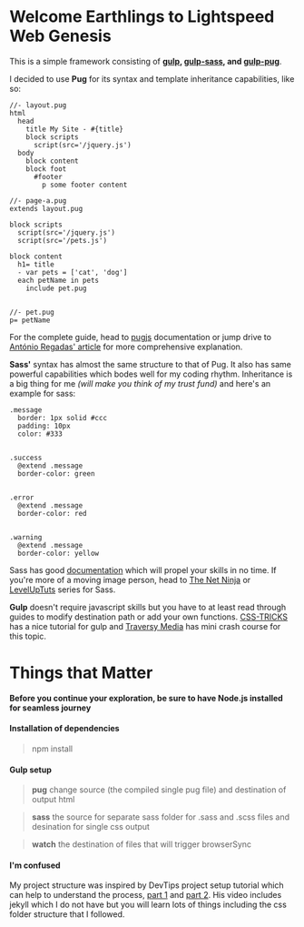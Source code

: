 # Welcome **Earthlings** to Lightspeed Web Genesis
This is a simple framework consisting of **[gulp](https://github.com/gulpjs/gulp/blob/master/docs/API.md), [gulp-sass](https://github.com/dlmanning/gulp-sass), and [gulp-pug](https://github.com/pugjs/gulp-pug)**.

I decided to use **Pug** for its syntax and template inheritance capabilities, like so:
```
//- layout.pug
html
  head
    title My Site - #{title}
    block scripts
      script(src='/jquery.js')
  body
    block content
    block foot
      #footer
        p some footer content

//- page-a.pug
extends layout.pug

block scripts
  script(src='/jquery.js')
  script(src='/pets.js')

block content
  h1= title
  - var pets = ['cat', 'dog']
  each petName in pets
    include pet.pug


//- pet.pug
p= petName
```
For the complete guide, head to [pugjs](https://pugjs.org/api/getting-started.html) documentation or jump drive to [António Regadas' article](https://codeburst.io/getting-started-with-pug-template-engine-e49cfa291e33) for more comprehensive explanation.

**Sass'** syntax has almost the same structure to that of Pug. It also has same powerful capabilities which bodes well for my coding rhythm. Inheritance is a big thing for me *(will make you think of my trust fund)* and here's an example for sass:

```
.message
  border: 1px solid #ccc
  padding: 10px
  color: #333


.success
  @extend .message
  border-color: green


.error
  @extend .message
  border-color: red


.warning
  @extend .message
  border-color: yellow
```
Sass has good [documentation](http://sass-lang.com/guide) which will propel your skills in no time. If you're more of a moving image person, head to [The Net Ninja](https://www.youtube.com/watch?v=St5B7hnMLjg&list=PL4cUxeGkcC9iEwigam3gTjU_7IA3W2WZA) or [LevelUpTuts](https://www.youtube.com/watch?v=fbVD32w1oTo&list=PL2CB1F80266E986EA) series for Sass.

**Gulp** doesn't require javascript skills but you have to at least read through guides to modify destination path or add your own functions. [CSS-TRICKS](https://css-tricks.com/gulp-for-beginners/) has a nice tutorial for gulp and [Traversy Media](https://www.youtube.com/watch?v=1rw9MfIleEg) has mini crash course for this topic.


# Things that Matter
**Before you continue your exploration, be sure to have Node.js installed for seamless journey**

#### Installation of dependencies
>npm install

#### Gulp setup

>**pug** change source (the compiled single pug file) and destination of output html

>**sass** the source for separate sass folder for .sass and .scss files  and desination for single css output

>**watch** the destination of files that will trigger browserSync

#### I'm confused
My project structure was inspired by DevTips project setup tutorial which can help to understand the process, [part 1](https://www.youtube.com/watch?v=nY4kQssg3lw&list=PLqGj3iMvMa4KeBN2krBtcO3U90_7SOl-A&index=5) and [part 2](https://www.youtube.com/watch?v=Wm-BhGoaD70&list=PLqGj3iMvMa4KeBN2krBtcO3U90_7SOl-A&index=6). His video includes jekyll which I do not have but you will learn lots of things including the css folder structure that I followed. 
